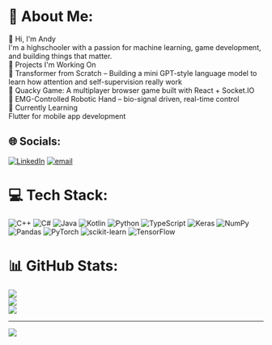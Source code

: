 # 💫 About Me:
👋 Hi, I'm Andy<br>I'm a highschooler with a passion for machine learning, game development, and building things that matter.<br>🔭 Projects I'm Working On<br>🧠 Transformer from Scratch – Building a mini GPT-style language model to learn how attention and self-supervision really work<br>🦆 Quacky Game: A multiplayer browser game built with React + Socket.IO<br>🤖 EMG-Controlled Robotic Hand – bio-signal driven, real-time control<br>🌱 Currently Learning<br>Flutter for mobile app development


## 🌐 Socials:
[![LinkedIn](https://img.shields.io/badge/LinkedIn-%230077B5.svg?logo=linkedin&logoColor=white)](https://linkedin.com/in/https://www.linkedin.com/in/andy-duong-380521300/) [![email](https://img.shields.io/badge/Email-D14836?logo=gmail&logoColor=white)](mailto:hi@andyduong.dev) 

# 💻 Tech Stack:
![C++](https://img.shields.io/badge/c++-%2300599C.svg?style=for-the-badge&logo=c%2B%2B&logoColor=white) ![C#](https://img.shields.io/badge/c%23-%23239120.svg?style=for-the-badge&logo=csharp&logoColor=white) ![Java](https://img.shields.io/badge/java-%23ED8B00.svg?style=for-the-badge&logo=openjdk&logoColor=white) ![Kotlin](https://img.shields.io/badge/kotlin-%237F52FF.svg?style=for-the-badge&logo=kotlin&logoColor=white) ![Python](https://img.shields.io/badge/python-3670A0?style=for-the-badge&logo=python&logoColor=ffdd54) ![TypeScript](https://img.shields.io/badge/typescript-%23007ACC.svg?style=for-the-badge&logo=typescript&logoColor=white) ![Keras](https://img.shields.io/badge/Keras-%23D00000.svg?style=for-the-badge&logo=Keras&logoColor=white) ![NumPy](https://img.shields.io/badge/numpy-%23013243.svg?style=for-the-badge&logo=numpy&logoColor=white) ![Pandas](https://img.shields.io/badge/pandas-%23150458.svg?style=for-the-badge&logo=pandas&logoColor=white) ![PyTorch](https://img.shields.io/badge/PyTorch-%23EE4C2C.svg?style=for-the-badge&logo=PyTorch&logoColor=white) ![scikit-learn](https://img.shields.io/badge/scikit--learn-%23F7931E.svg?style=for-the-badge&logo=scikit-learn&logoColor=white) ![TensorFlow](https://img.shields.io/badge/TensorFlow-%23FF6F00.svg?style=for-the-badge&logo=TensorFlow&logoColor=white)
# 📊 GitHub Stats:
![](https://github-readme-stats.vercel.app/api?username=TheAndelope&theme=dark&hide_border=false&include_all_commits=false&count_private=false)<br/>
![](https://nirzak-streak-stats.vercel.app/?user=TheAndelope&theme=dark&hide_border=false)<br/>
![](https://github-readme-stats.vercel.app/api/top-langs/?username=TheAndelope&theme=dark&hide_border=false&include_all_commits=false&count_private=false&layout=compact)

---
[![](https://visitcount.itsvg.in/api?id=TheAndelope&icon=0&color=0)](https://visitcount.itsvg.in)

<!-- Proudly created with GPRM ( https://gprm.itsvg.in ) -->
